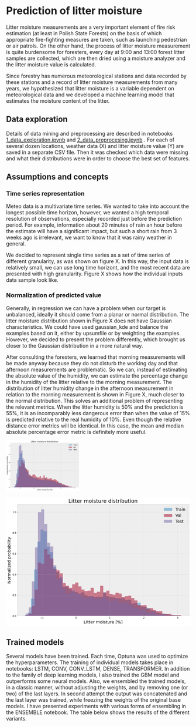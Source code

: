 # Prediction of litter moisture

Litter moisture measurements are a very important element of fire risk estimation (at least in Polish State Forests) on the basis of which appropriate fire-fighting measures are taken, such as launching pedestrian or air patrols. On the other hand, the process of litter moisture measurement is quite burdensome for foresters, every day at 9:00 and 13:00 forest litter samples are collected, which are then dried using a moisture analyzer and the litter moisture value is calculated.

Since forestry has numerous meteorological stations and data recorded by these stations and a record of litter moisture measurements from many years, we hypothesized that litter moisture is a variable dependent on meteorological data and we developed a machine learning model that estimates the moisture content of the litter.

## Data exploration

Details of data mining and preprocessing are described in notebooks [1_data_exploration.ipynb](1_data_exploration.ipynb) and [2_data_preprocesing.ipynb](2_data_preprocesing.ipynb) . For each of several dozen locations, weather data (X) and litter moisture value (Y) are saved in a separate CSV file. Then it was checked which data were missing and what their distributions were in order to choose the best set of features.

## Assumptions and concepts

### Time series representation

Meteo data is a multivariate time series. We wanted to take into account the longest possible time horizon, however, we wanted a high temporal resolution of observations, especially recorded just before the prediction period. For example, information about 20 minutes of rain an hour before the estimate will have a significant impact, but such a short rain from 3 weeks ago is irrelevant, we want to know that it was rainy weather in general.

We decided to represent single time series as a set of time series of different granularity, as was shown on figure X. In this way, the input data is relatively small, we can use long time horizont, and the most recent data are presented with high granularity. Figure X shows how the individual inputs data sample look like.

### Normalization of predicted value

Generally, in regression we can have a problem when our target is unbalanced, ideally it should come from a planar or normal distribution. The litter moisture distribution shown in Figure X does not have Gaussian characteristics. We could have used gaussian_kde and balance the examples based on it, either by upsumfile or by weighting the examples. However, we decided to present the problem differently, which brought us closer to the Gaussian distribution in a more natural way.

After consulting the foresters, we learned that morning measurements will be made anyway because they do not disturb the working day and that afternoon measurements are problematic. So we can, instead of estimating the absolute value of the humidity, we can estimate the percentage change in the humidity of the litter relative to the morning measurement. The distribution of litter humidity change in the afternoon measurement in relation to the morning measurement is shown in Figure X, much closer to the normal distribution.
This solves an additional problem of representing the relevant metrics. When the litter humidity is 50\% and the prediction is 55%, it is an incomparably less dangerous error than when the value of 15\% is predicted relative to the real humidity of 10\%. Even though the relative distance error metrics will be identical. In this case, the mean and median absolute percentage error metric is definitely more useful.

<img src="figures/litter_moisture_distribution.png" alt="drawing" width="200"/>

![plot](figures/litter_moisture_distribution.png)


## Trained models
Several models have been trained. Each time, Optuna was used to optimize the hyperparameters. The training of individual models takes place in notebooks: LSTM, CONV, CONV_LSTM, DENSE, TRANSFORMER. In addition to the family of deep learning models, I also trained the GBM model and outperforms some neural models.
Also, we ensembled the trained models, in a classic manner, without adjusting the weights, and by removing one (or two) of the last layers. In second attempt the output was concatenated and the last layer was trained, while freezing the weights of the original base models. I have presented experiments with various forms of ensembling in the ENSEMBLE notebook. The table below shows the results of the different variants.
